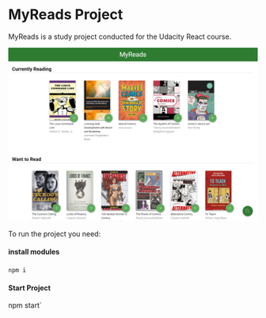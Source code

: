 # MyReads Project

MyReads is a study project conducted for the Udacity React course.

![MYREADS](/.picturesForReadme/myreads.png)

To run the project you need:

#### install modules

`npm i`

#### Start Project

npm start`
